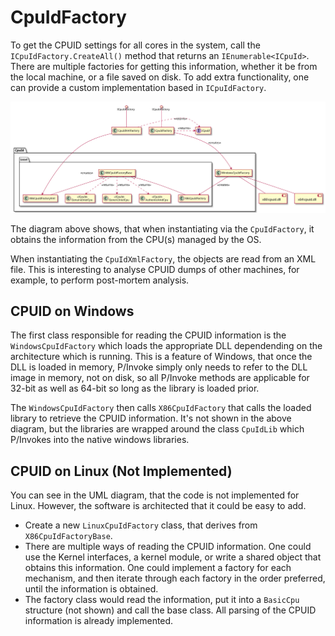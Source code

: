 # CpuIdFactory

To get the CPUID settings for all cores in the system, call the
`ICpuIdFactory.CreateAll()` method that returns an `IEnumerable<ICpuId>`. There
are multiple factories for getting this information, whether it be from the
local machine, or a file saved on disk. To add extra functionality, one can
provide a custom implementation based in `ICpuIdFactory`.

![CpuID Factory](out/CpuIdFactory.svg)

The diagram above shows, that when instantiating via the `CpuIdFactory`, it
obtains the information from the CPU(s) managed by the OS.

When instantiating the `CpuIdXmlFactory`, the objects are read from an XML file.
This is interesting to analyse CPUID dumps of other machines, for example, to
perform post-mortem analysis.

## CPUID on Windows

The first class responsible for reading the CPUID information is the
`WindowsCpuIdFactory` which loads the appropriate DLL dependending on the
architecture which is running. This is a feature of Windows, that once the DLL
is loaded in memory, P/Invoke simply only needs to refer to the DLL image in
memory, not on disk, so all P/Invoke methods are applicable for 32-bit as well
as 64-bit so long as the library is loaded prior.

The `WindowsCpuIdFactory` then calls `X86CpuIdFactory` that calls the loaded
library to retrieve the CPUID information. It's not shown in the above diagram,
but the libraries are wrapped around the class `CpuIdLib` which P/Invokes into
the native windows libraries.

## CPUID on Linux (Not Implemented)

You can see in the UML diagram, that the code is not implemented for Linux.
However, the software is architected that it could be easy to add.

* Create a new `LinuxCpuIdFactory` class, that derives from
  `X86CpuIdFactoryBase`.
* There are multiple ways of reading the CPUID information. One could use the
  Kernel interfaces, a kernel module, or write a shared object that obtains this
  information. One could implement a factory for each mechanism, and then
  iterate through each factory in the order preferred, until the information is
  obtained.
* The factory class would read the information, put it into a `BasicCpu`
  structure (not shown) and call the base class. All parsing of the CPUID
  information is already implemented.
